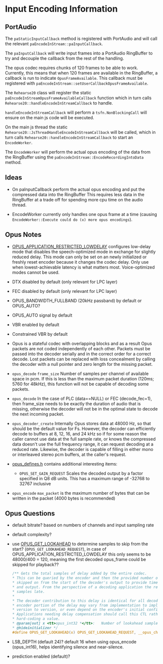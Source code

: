 # Input Encoding Information

## PortAudio

The `paStaticInputCallback` method is registered with PortAudio and will call the relevant `paEncodeInStream::paInputCallback`.

The `paInputCallback` will write input frames into a PortAudio RingBuffer to try and decouple the callback from the rest of the handling.

The opus codec requires chunks of 120 frames to be able to work.
Currently, this means that when 120 frames are available in the RingBuffer, a callback is run to indicate `OpusFrameAvailable`.
This callback must be registered with `paEncodeInStream::setUserCallbackOpusFrameAvailable`.

The `Rehearse20` class will register the static `paEncodeInStreamOpusFrameAvailableCallback` function which in turn calls `Rehearse20::handleEncodeInStreamCallback` to handle.

`handleEncodeInStreamCallback` will perform a `tsfn.NonBlockingCall` will ensure on the main js code will be executed.

On the main js thread the static `Rehearse20::JsThreadHandleEncodeInStreamCallback` will be called, which in turn calls `Rehearse20::handleEncodeInStreamCallback` to start an `EncodeWorker`.

The `EncodeWorker` will perform the actual opus encoding of the data from the RingBuffer using the `paEncodeInStream::EncodeRecordingIntoData` method.

## Ideas

- On paInputCallback perform the actual opus encoding and put the compressed data into the RingBuffer
  This requires less data in the RingBuffer at a trade off for spending more cpu time on the audio thread.

- EncodeWorker currently only handles one opus frame at a time (causing `EncodeWorker::Execute could do (x) more opus encodings`).
  
## Opus Notes

- [OPUS_APPLICATION_RESTRICTED_LOWDELAY](https://www.opus-codec.org/docs/opus_api-1.2/group__opus__encoder.html#gaa89264fd93c9da70362a0c9b96b9ca88) configures low-delay mode that disables the speech-optimized mode in exchange for slightly reduced delay.
  This mode can only be set on an newly initialized or freshly reset encoder because it changes the codec delay.
  Only use when lowest-achievable latency is what matters most.
  Voice-optimized modes cannot be used.

- DTX disabled by default (only relevant for LPC layer)
- FEC disabled by default (only relevant for LPC layer)
- OPUS_BANDWIDTH_FULLBAND (20kHz passband) by default or OPUS_AUTO?
- OPUS_AUTO signal by default
- VBR enabled by default
- Constrained VBR by default

- Opus is a stateful codec with overlapping blocks and as a result Opus packets are not coded independently of each other. Packets must be passed into the decoder serially and in the correct order for a correct decode. Lost packets can be replaced with loss concealment by calling the decoder with a null pointer and zero length for the missing packet.

- `opus_decode` `frame_size` Number of samples per channel of available space in pcm. If this is less than the maximum packet duration (120ms; 5760 for 48kHz), this function will not be capable of decoding some packets.

- `opus_decode` In the case of PLC (data==NULL) or FEC (decode_fec=1), then frame_size needs to be exactly the duration of audio that is missing, otherwise the decoder will not be in the optimal state to decode the next incoming packet.

- `opus_decoder_create` Internally Opus stores data at 48000 Hz, so that should be the default value for Fs. However, the decoder can efficiently decode to buffers at 8, 12, 16, and 24 kHz so if for some reason the caller cannot use data at the full sample rate, or knows the compressed data doesn't use the full frequency range, it can request decoding at a reduced rate. Likewise, the decoder is capable of filling in either mono or interleaved stereo pcm buffers, at the caller's request.

- [opus_defines.h](https://www.opus-codec.org/docs/html_api-1.1.0/opus__defines_8h.html) contains additional interesting items:
  - `OPUS_SET_GAIN_REQUEST`  Scales the decoded output by a factor specified in Q8 dB units. This has a maximum range of -32768 to 32767 inclusive

- `opus_encode` `max_packet` is the maximum number of bytes that can be written in the packet (4000 bytes is recommended)

## Opus Questions

- default bitrate? based on numbers of channels and input sampling rate
- default complexity?

- use [OPUS_GET_LOOKAHEAD](https://github.com/xiph/opus/blob/4f4b11c2398e96134dc62ee794bfe33ecd6e9bd2/include/opus_defines.h#L464) to determine samples to skip from the start? (`OPUS_GET_LOOKAHEAD_REQUEST`), in case of OPUS_APPLICATION_RESTRICTED_LOWDELAY this only seems to be
48000/400 = 120, meaning the first decoded opus_frame could be skipped for playback??

    ```c
    /** Gets the total samples of delay added by the entire codec.
    * This can be queried by the encoder and then the provided number of samples can be
    * skipped on from the start of the decoder's output to provide time aligned input
    * and output. From the perspective of a decoding application the real data begins this many
    * samples late.
    *
    * The decoder contribution to this delay is identical for all decoders, but the
    * encoder portion of the delay may vary from implementation to implementation,
    * version to version, or even depend on the encoder's initial configuration.
    * Applications needing delay compensation should call this CTL rather than
    * hard-coding a value.
    * @param[out] x <tt>opus_int32 *</tt>:   Number of lookahead samples
    * @hideinitializer */
    #define OPUS_GET_LOOKAHEAD(x) OPUS_GET_LOOKAHEAD_REQUEST, __opus_check_int_ptr(x)
    ```

- LSB_DEPTH (default 24)? default 16 when using opus_encode (opus_int16), helps identifying silence and near-silence.
- prediction enabled (default)?

